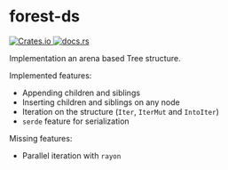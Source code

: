 # forest-ds

<a href="https://crates.io/crates/forest-ds">
    <img alt="Crates.io" src="https://img.shields.io/crates/v/forest-ds">
</a>
<a href="https://docs.rs/forest-ds">
    <img alt="docs.rs" src="https://img.shields.io/docsrs/forest-ds">
</a>

Implementation an arena based Tree structure.

Implemented features:

- Appending children and siblings
- Inserting children and siblings on any node
- Iteration on the structure (`Iter`, `IterMut` and `IntoIter`)
- `serde` feature for serialization

Missing features:

- Parallel iteration with `rayon`
